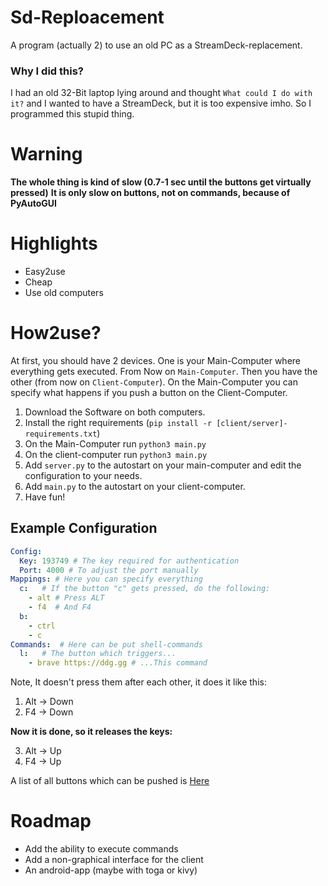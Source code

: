 # Sd-Reploacement
A program (actually 2) to use an old PC as a StreamDeck-replacement.

### Why I did this?
I had an old 32-Bit laptop lying around and thought `What could I do with it?` and 
I wanted to have a StreamDeck, but it is too expensive imho. So I programmed this stupid thing.

# Warning
**The whole thing is kind of slow (0.7-1 sec until the buttons get virtually pressed)**
**It is only slow on buttons, not on commands, because of PyAutoGUI**

# Highlights
- Easy2use
- Cheap
- Use old computers

# How2use?
At first, you should have 2 devices. One is your Main-Computer where everything gets executed.
From Now on `Main-Computer`.
Then you have the other (from now on `Client-Computer`). On the Main-Computer you can specify what happens if
you push a button on the Client-Computer.
1. Download the Software on both computers.
2. Install the right requirements (`pip install -r [client/server]-requirements.txt`)
3. On the Main-Computer run `python3 main.py`
4. On the client-computer run `python3 main.py`
5. Add `server.py` to the autostart on your main-computer and edit the configuration
to your needs.
6. Add `main.py` to the autostart on your client-computer.
7. Have fun!


## Example Configuration
```yaml
Config:
  Key: 193749 # The key required for authentication 
  Port: 4000 # To adjust the port manually
Mappings: # Here you can specify everything
  c:   # If the button "c" gets pressed, do the following:
    - alt # Press ALT
    - f4  # And F4
  b:
    - ctrl
    - c 
Commands:  # Here can be put shell-commands
  l:   # The button which triggers...
    - brave https://ddg.gg # ...This command
```
 Note, It doesn't press them after each other, it does it like this:
1. Alt -> Down
2. F4 -> Down

**Now it is done, so it releases the keys:**

3. Alt -> Up
4. F4 -> Up

A list of all buttons which can be pushed is [Here](https://pyautogui.readthedocs.io/en/latest/keyboard.html#keyboard-keys)



# Roadmap
- Add the ability to execute commands
- Add a non-graphical interface for the client
- An android-app (maybe with toga or kivy)

